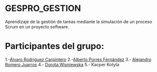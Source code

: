# GESPRO_GESTION
Aprendizaje de la gestión de tareas mediante la simulación de un proceso Scrum en un proyecto software.
# Participantes del grupo:
1.-[Álvaro Rodríguez Carpintero](https://github.com/Alvaro9rc)
2.-[Alberto Porres Fernández](https://github.com/AlbertoPorres)
3.- [Alejandro Romero Juarros](https://github.com/alejandroromero3)
4.- [Dorota Wisniewska](https://github.com/Doriiiii)
5.- Kacper Kotyla
